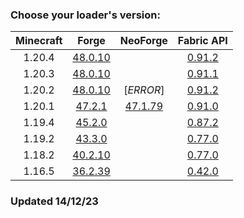 ### Choose your loader's version:

| Minecraft | Forge                                                 | NeoForge                                                 | Fabric API                                                          |
| :-------: | :---------------------------------------------------: | :------------------------------------------------------: | :-----------------------------------------------------------------: |
| 1.20.4    | [48.0.10](https://ladylexxie.github.io/forge/1.20.2/) |                                                          | [0.91.2](https://maven.fabricmc.net/docs/fabric-api-0.91.2+1.20.4/) |
| 1.20.3    | [48.0.10](https://ladylexxie.github.io/forge/1.20.2/) |                                                          | [0.91.1](https://maven.fabricmc.net/docs/fabric-api-0.91.1+1.20.3/) |
| 1.20.2    | [48.0.10](https://ladylexxie.github.io/forge/1.20.2/) | [*ERROR*]                                                | [0.91.2](https://maven.fabricmc.net/docs/fabric-api-0.91.2+1.20.2/) |
| 1.20.1    | [47.2.1](https://ladylexxie.github.io/forge/1.20.1/)  | [47.1.79](https://ladylexxie.github.io/neoforge/1.20.1/) | [0.91.0](https://maven.fabricmc.net/docs/fabric-api-0.91.0+1.20.1/) |
| 1.19.4    | [45.2.0](https://ladylexxie.github.io/forge/1.19.4/)  |                                                          | [0.87.2](https://maven.fabricmc.net/docs/fabric-api-0.87.2+1.19.4/) |
| 1.19.2    | [43.3.0](https://ladylexxie.github.io/forge/1.19.2/)  |                                                          | [0.77.0](https://maven.fabricmc.net/docs/fabric-api-0.77.0+1.19.2/) |
| 1.18.2    | [40.2.10](https://ladylexxie.github.io/forge/1.18.2/) |                                                          | [0.77.0](https://maven.fabricmc.net/docs/fabric-api-0.77.0+1.18.2/) |
| 1.16.5    | [36.2.39](https://ladylexxie.github.io/forge/1.16.5/) |                                                          | [0.42.0](https://maven.fabricmc.net/docs/fabric-api-0.42.0+1.16/)   |

### Updated 14/12/23
